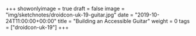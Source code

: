 +++
showonlyimage = true
draft = false
image = "img/sketchnotes/droidcon-uk-19-guitar.jpg"
date = "2019-10-24T11:00:00+00:00"
title = "Building an Accessible Guitar"
weight = 0
tags = ["droidcon-uk-19"]
+++
